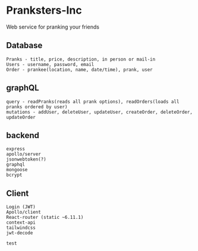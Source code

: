# Pranksters-Inc
Web service for pranking your friends


## Database

    Pranks - title, price, description, in person or mail-in
    Users - username, password, email
    Order - prankee(location, name, date/time), prank, user

## graphQL

    query - readPranks(reads all prank options), readOrders(loads all pranks ordered by user)
    mutations - addUser, deleteUser, updateUser, createOrder, deleteOrder, updateOrder

## backend

    express
    apollo/server
    jsonwebtoken(?)
    graphql
    mongoose
    bcrypt

## Client

    Login (JWT)
    Apollo/client
    React-router (static ~6.11.1)
    context-api
    tailwindcss
    jwt-decode

    test